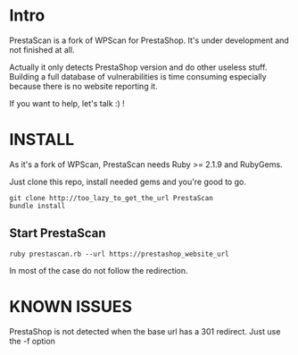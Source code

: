 # Intro

PrestaScan is a fork of WPScan for PrestaShop.
It's under development and not finished at all.

Actually it only detects PrestaShop version and do other useless stuff.
Building a full database of vulnerabilities is time consuming especially because there is no website reporting it.  

If you want to help, let's talk :) !

# INSTALL

As it's a fork of WPScan, PrestaScan needs Ruby >= 2.1.9 and RubyGems.

Just clone this repo, install needed gems and you're good to go.
```
git clone http://too_lazy_to_get_the_url PrestaScan
bundle install

```
## Start PrestaScan

```
ruby prestascan.rb --url https://prestashop_website_url

```
In most of the case do not follow the redirection.


# KNOWN ISSUES

  PrestaShop is not detected when the base url has a 301 redirect. 
        Just use the -f option
